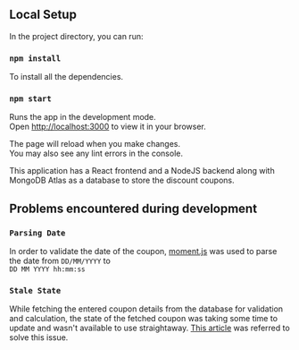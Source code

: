 ## Local Setup

In the project directory, you can run:

### `npm install`

To install all the dependencies.

### `npm start`

Runs the app in the development mode.\
Open [http://localhost:3000](http://localhost:3000) to view it in your browser.

The page will reload when you make changes.\
You may also see any lint errors in the console.

This application has a React frontend and a NodeJS backend along with MongoDB Atlas as a database to store the discount coupons.

## Problems encountered during development

### `Parsing Date`

In order to validate the date of the coupon,  [moment.js](https://momentjs.com/docs/#/parsing) was used to parse the date from `DD/MM/YYYY` to </br> `DD MM YYYY hh:mm:ss`

### `Stale State`

While fetching the entered coupon details from the database for validation and calculation, the state of the fetched coupon was taking some time to update and wasn't available to use straightaway. [This article](https://www.daggala.com/react-state-not-updating-immediately) was referred to solve this issue.
